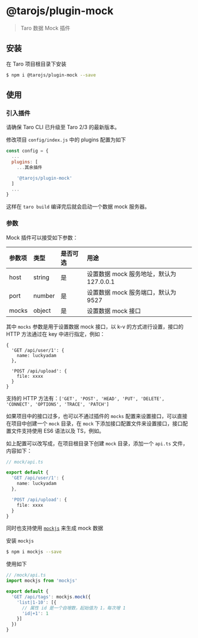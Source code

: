 # @tarojs/plugin-mock

> Taro 数据 Mock 插件

## 安装

在 Taro 项目根目录下安装

```bash
$ npm i @tarojs/plugin-mock --save
```

## 使用

### 引入插件

请确保 Taro CLI 已升级至 Taro 2/3 的最新版本。

修改项目 `config/index.js` 中的 plugins 配置为如下

```js
const config = {
  ...
  plugins: [
    ...其余插件

    '@tarojs/plugin-mock'
  ]
  ...
}
```

这样在 `taro build` 编译完后就会启动一个数据 mock 服务器。

### 参数

Mock 插件可以接受如下参数：

| 参数项 | 类型 | 是否可选 | 用途 |
| :-----| :---- | :---- | :---- |
| host | string | 是 | 设置数据 mock 服务地址，默认为 127.0.0.1 |
| port | number | 是 | 设置数据 mock 服务端口，默认为 9527 |
| mocks | object | 是 | 设置数据 mock 接口 |

其中 `mocks` 参数是用于设置数据 mock 接口，以 k-v 的方式进行设置，接口的 HTTP 方法通过在 key 中进行指定，例如：

```
{
  'GET /api/user/1': {
    name: luckyadam
  },

  'POST /api/upload': {
    file: xxxx
  }
}
```

支持的 HTTP 方法有：`['GET', 'POST', 'HEAD', 'PUT', 'DELETE', 'CONNECT', 'OPTIONS', 'TRACE', 'PATCH']`

如果项目中的接口过多，也可以不通过插件的 `mocks` 配置来设置接口，可以直接在项目中创建一个 `mock` 目录，在 `mock` 下添加接口配置文件来设置接口，接口配置文件支持使用 ES6 语法以及 TS，例如。

如上配置可以改写成，在项目根目录下创建 `mock` 目录，添加一个 `api.ts` 文件，内容如下：

```typescript
// mock/api.ts

export default {
  'GET /api/user/1': {
    name: luckyadam
  },

  'POST /api/upload': {
    file: xxxx
  }
}
```

同时也支持使用 [`mockjs`](http://mockjs.com/) 来生成 mock 数据

安装 `mockjs`

```bash
$ npm i mockjs --save
```

使用如下

```ts
// /mock/api.ts
import mockjs from 'mockjs'

export default {
  'GET /api/tags': mockjs.mock({
    'list|1-10': [{
      // 属性 id 是一个自增数，起始值为 1，每次增 1
      'id|+1': 1
    }]
  })
}
```

